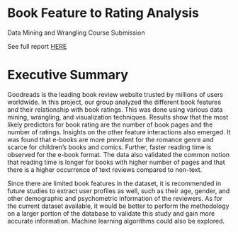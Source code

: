 # Book Feature to Rating Analysis

Data Mining and Wrangling Course Submission

See full report [HERE](https://github.com/mbdelaresma/book-feature-to-rating-analysis/blob/main/FinalReport.html)

# Executive Summary

Goodreads is the leading book review website trusted by millions of users worldwide. In this project, our group analyzed the different book features and their relationship with book ratings. This was done using various data mining, wrangling, and visualization techniques. Results show that the most likely predictors for book rating are the number of book pages and the number of ratings. Insights on the other feature interactions also emerged. It was found that e-books are more prevalent for the romance genre and scarce for children’s books and comics. Further, faster reading time is observed for the e-book format. The data also validated the common notion that reading time is longer for books with higher number of pages and that there is a higher occurrence of text reviews compared to non-text.

Since there are limited book features in the dataset, it is recommended in future studies to extract user profiles as well, such as their age, gender, and other demographic and psychometric information of the reviewers. As for the current dataset available, it would be better to perform the methodology on a larger portion of the database to validate this study and gain more accurate information. Machine learning algorithms could also be explored.
